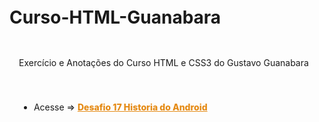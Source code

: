 # Curso-HTML-Guanabara
<style>

body {
    padding: 15px;
}

.container-lg.px-3.my-5.markdown-body {
    background-color: black;
    color: #c1c1c1;
    padding: 50px 40px;
    box-shadow: 0px 0px 20px black;
    border-radius: 15px;
}

.markdown-body h1{
    padding-bottom: 0.3em;
    font-size: 1.8em;
    text-align: center;
    font-variant: small-caps;
}

a {
    font-weight: 800;
    color: #e58b16;
}
container.conteudo {
    display: flex;
    flex-direction: column;
    margin: 33px 3%;
}
p.description {
    margin-bottom: 40px;
}

</style>

<container class="conteudo">
<p class="description">Exercício e Anotações do Curso HTML e CSS3 do Gustavo Guanabara</p>

<ul>
<li>Acesse => <a href="https://wandersonrodriguespro.github.io/Curso-HTML-Guanabara/desafios/ex017_desafio/des010" target="_blank">Desafio 17 Historia do Android</a></li>
</ul>
</container><!--    conteudo    -->
